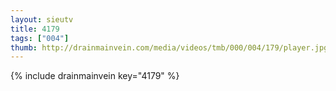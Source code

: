 ```yaml
--- 
layout: sieutv
title: 4179
tags: ["004"]
thumb: http://drainmainvein.com/media/videos/tmb/000/004/179/player.jpg
---
```

{% include drainmainvein key="4179" %} 
